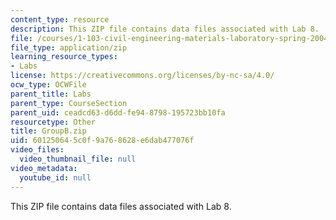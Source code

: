 ```yaml
---
content_type: resource
description: This ZIP file contains data files associated with Lab 8.
file: /courses/1-103-civil-engineering-materials-laboratory-spring-2004/601250645c0f9a768628e6dab477076f_GroupB.zip
file_type: application/zip
learning_resource_types:
- Labs
license: https://creativecommons.org/licenses/by-nc-sa/4.0/
ocw_type: OCWFile
parent_title: Labs
parent_type: CourseSection
parent_uid: ceadcd63-d6dd-fe94-8798-195723bb10fa
resourcetype: Other
title: GroupB.zip
uid: 60125064-5c0f-9a76-8628-e6dab477076f
video_files:
  video_thumbnail_file: null
video_metadata:
  youtube_id: null
---
```

This ZIP file contains data files associated with Lab 8.